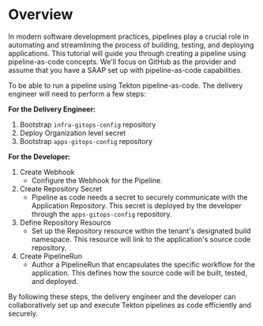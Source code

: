 # Overview

In modern software development practices, pipelines play a crucial role in automating and streamlining the process of building, testing, and deploying applications. This tutorial will guide you through creating a pipeline using pipeline-as-code concepts. We'll focus on GitHub as the provider and assume that you have a SAAP set up with pipeline-as-code capabilities.

To be able to run a pipeline using Tekton pipeline-as-code. The delivery engineer will need to perform a few steps:

**For the Delivery Engineer:**

1. Bootstrap `infra-gitops-config` repository
1. Deploy Organization level secret
1. Bootstrap `apps-gitops-config` repository

**For the Developer:**

1. Create Webhook
   - Configure the Webhook for the Pipeline.
1. Create Repository Secret
   - Pipeline as code needs a secret to securely communicate with the Application Repository. This secret is deployed by the developer through the `apps-gitops-config` repository.
1. Define Repository Resource
   - Set up the Repository resource within the tenant's designated build namespace. This resource will link to the application's source code repository.
1. Create PipelineRun
   - Author a PipelineRun that encapsulates the specific workflow for the application. This defines how the source code will be built, tested, and deployed.

By following these steps, the delivery engineer and the developer can collaboratively set up and execute Tekton pipelines as code efficiently and securely.
